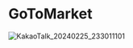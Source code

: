 # GoToMarket
![KakaoTalk_20240225_233011101](https://github.com/Essiyeon/GoToMarket/assets/100012844/a775ab98-4acc-4595-989d-8a00baef5d42)
